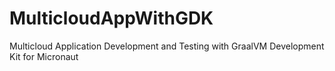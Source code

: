 # MulticloudAppWithGDK
Multicloud Application Development and Testing with GraalVM Development Kit for Micronaut
